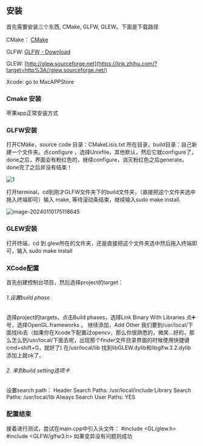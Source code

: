 ## 安装
首先需要安装三个东西, CMake, GLFW, GLEW。下面是下载路径

CMake： [CMake](https://link.zhihu.com/?target=https%3A//cmake.org/)

GLFW: [GLFW - Download](https://link.zhihu.com/?target=http%3A//www.glfw.org/download.html)

GLEW: [http://glew.sourceforge.net](https://link.zhihu.com/?target=http%3A//glew.sourceforge.net/)

Xcode: go to MacAPPStore

### Cmake 安装

苹果app正常安装方式

### GLFW安装

打开CMake，source code 目录：CMakeLisis.txt 所在目录，build目录：自己新建一个文件夹。点configure ，选择Unixfile，其他默认，然后它就configure了，done之后，界面会有粉红色的，继续configure，消灭粉红色之后generate。done完了之后并没有结束！

![1](/Users/innovation/x739809514/Notes/images/1.png)

打开terminal，cd到刚才GLFW文件夹下的build文件夹，（直接把这个文件夹选中拖入终端即可）输入 make, 等待滚动条结束，继续输入sudo make install.

![image-20240110175118645](/Users/innovation/x739809514/Notes/images/image-20240110175118645.png)

### GLEW安装

打开终端，cd 到 glew所在的文件夹，还是直接把这个文件夹选中然后拖入终端即可，输入 sudo make install

### XCode配置

首先创建控制台项目，然后选择project的target：

###### 1.设置build phase

选择project的targets，点击Build phases，选择Link Binary With Libraries 点➕号，选择OpenGL.frameworks 。
继续添加，Add Other 我们要到/usr/local/下面找lib去（如果你在Xcode下配置过opencv，那么你很熟悉的，微笑...好的，那么怎么到/usr/local/下面去呢，出现那个finder文件目录界面的时候使用快捷键cmd+shift+G，就好了) 
在/usr/local/lib 找到libGLEW.dylib和libglfw.3.2.dylib 添加上就ok了。

###### 2. 来到build setting选项卡

设置search path：
Header Search Paths: /usr/local/include
Library Search Paths: /usr/local/lib
Always Search User Paths: YES

### 配置结束

接着进行测试，尝试在main.cpp中引入头文件：
#include <GL/glew.h>
#include <GLFW/glfw3.h>
如果变异没有问题则成功